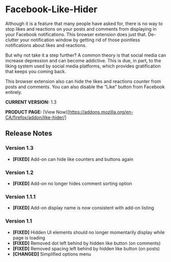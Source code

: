 # Facebook-Like-Hider
Although it is a feature that many people have asked for, there is no way to stop likes and reactions on your posts and comments from displaying in your Facebook notifications. This browser extension does just that. De-clutter your notification window by getting rid of those pointless notifications about likes and reactions.

But why not take it a step further? A common theory is that social media can increase depression and can become addictive. This is due, in part, to the liking system used by social media platforms, which provides gratification that keeps you coming back.

This browser extension also can hide the likes and reactions counter from posts and comments. You can also disable the “Like” button from Facebook entirely.

**CURRENT VERSION:** 1.3

**PRODUCT PAGE:** (View Now)[https://addons.mozilla.org/en-CA/firefox/addon/like-hider/]

## Release Notes
### Version 1.3
* **[FIXED]** Add-on can hide like counters and buttons again

### Version 1.2
* **[FIXED]** Add-on no longer hides comment sorting option

### Version 1.1.1
* **[FIXED]** Add-on display name is now consistent with add-on listing

### Version 1.1
* **[FIXED]** Hidden UI elements should no longer momentarily display while page is loading
* **[FIXED]** Removed dot left behind by hidden like button (on comments)
* **[FIXED]** Removed spacing left behind by hidden like button (on posts)
* **[CHANGED]** Simplified options menu

